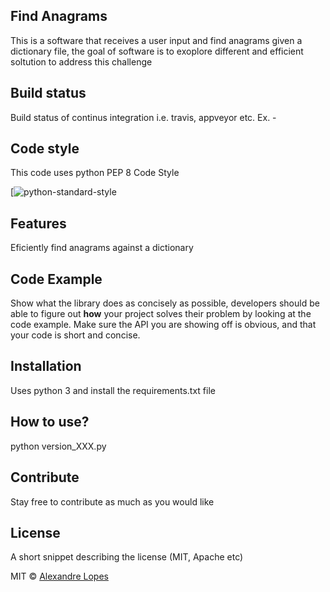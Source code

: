 ## Find Anagrams
This is a software that receives a user input and find anagrams given a dictionary file, the goal of software is to exoplore different and efficient soltution to address this challenge

## Build status
Build status of continus integration i.e. travis, appveyor etc. Ex. - 

## Code style
This code uses python PEP 8 Code Style

[![python-standard-style](https://www.python.org/dev/peps/pep-0008)
 
## Features
Eficiently find anagrams against a dictionary

## Code Example
Show what the library does as concisely as possible, developers should be able to figure out **how** your project solves their problem by looking at the code example. Make sure the API you are showing off is obvious, and that your code is short and concise.

## Installation
Uses python 3 and install the requirements.txt file

## How to use?
python version_XXX.py

## Contribute

Stay free to contribute as much as you would like 

## License
A short snippet describing the license (MIT, Apache etc)

MIT © [Alexandre Lopes]()
